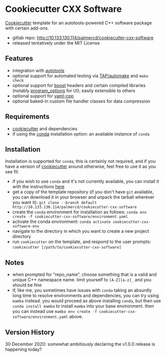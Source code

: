 # Cookiecutter CXX Software

[Cookiecutter](https://github.com/cookiecutter/cookiecutter) template for an autotools-powered C++ software package with certain add-ons.

 - gitlab repo: http://10.133.130.114/palmercd/cookiecutter-cxx-software
 - released tentatively under the MIT License
 
## Features

   - integration with [autotools](https://www.gnu.org/software/automake/manual/html_node/Autotools-Introduction.html)
   - optional support for automated testing via [TAP/automake](https://www.gnu.org/software/automake/manual/html_node/Using-the-TAP-test-protocol.html) and `make check`
   - optional support for [boost](https://www.boost.org) headers and certain compiled libraries (notably [program_options](https://www.boost.org/doc/libs/1_75_0/doc/html/program_options.html) for UI); easily extensible to others
   - optional support for [yaml-cpp](https://github.com/jbeder/yaml-cpp)
   - optional baked-in custom file handler classes for data compression
 
## Requirements

   - [cookiecutter](https://github.com/cookiecutter/cookiecutter) and dependencies
   - if using the [conda](https://docs.conda.io/en/latest/) installation option: an available instance of `conda`
   
## Installation

Installation is supported for `conda`; this is certainly not required, and if you have a version of [cookiecutter](https://github.com/cookiecutter/cookiecutter) around otherwise, feel free to use it as you see fit.

  - if you wish to use `conda` and it's not currently available, you can install it with the instructions [here](https://docs.conda.io/en/latest/miniconda.html)
  - get a copy of the template repository (if you don't have `git` available, you can download it in your browser and unpack the tarball wherever you want it):
	 `git clone --branch default http://10.133.130.114/palmercd/cookiecutter-cxx-software`
  - create the `conda` environment for installation as follows:
     `conda env create -f cookiecutter-cxx-software/environment.yaml`
  - activate the conda environment:
     `conda activate cookiecutter-cxx-software-env`
  - navigate to the directory in which you want to create a new project directory
  - run `cookiecutter` on the template, and respond to the user prompts:
	 `cookiecutter [/path/to/cookiecutter-cxx-software]`

## Notes
  - when prompted for "repo_name", choose something that is a valid and unique C++ namespace name. limit yourself to `[A-Z][a-z]_` and you should be fine
  - if, like me, you sometimes have issues with `conda` taking an absurdly long time to resolve environments and dependencies, you can try using `mamba` instead. you would proceed as above installing `conda`, but then use `conda install mamba` to install `mamba` into your base environment. then you can instead use `mamba env create -f cookiecutter-cxx-software/environment.yaml` above.

## Version History

30 December 2020: somewhat ambitiously declaring the v1.0.0 release is happening today?
